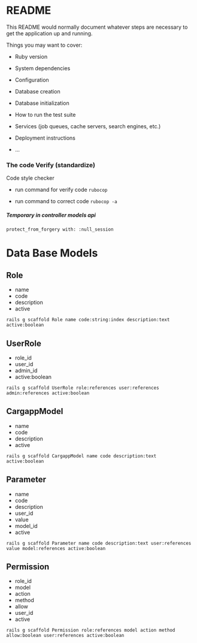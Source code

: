 # README

This README would normally document whatever steps are necessary to get the
application up and running.

Things you may want to cover:

* Ruby version

* System dependencies

* Configuration

* Database creation

* Database initialization

* How to run the test suite

* Services (job queues, cache servers, search engines, etc.)

* Deployment instructions

* ...

### The code Verify (standardize)

Code style checker

* run command for verify code
`rubocop`

* run command to correct code
`rubocop -a`


##### Temporary in controller models api 
```protect_from_forgery with: :null_session```


# Data Base Models

## Role
* name
* code
* description
* active

```rails g scaffold Role name code:string:index description:text active:boolean```

## UserRole
* role_id
* user_id
* admin_id
* active:boolean

```rails g scaffold UserRole role:references user:references admin:references active:boolean```

## CargappModel
* name
* code
* description
* active

```rails g scaffold CargappModel name code description:text active:boolean```


## Parameter
* name
* code
* description
* user_id
* value
* model_id
* active

```rails g scaffold Parameter name code description:text user:references value model:references active:boolean```


## Permission 
* role_id
* model
* action
* method
* allow
* user_id
* active

```rails g scaffold Permission role:references model action method allow:boolean user:references active:boolean```